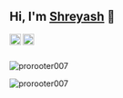 ## Hi, I'm [Shreyash](https://prorooter007.github.io) 👋


<p href="https://twitter.com/prorooter007">
  <img align="left" alt="prorooter007 | Twitter" width="20px" src="https://image.flaticon.com/icons/svg/2111/2111703.svg" /> 
</p>
<p href="https://in.linkedin.com/in/shreyash-wasnik-4459b9152">
  <img align="left" alt="Shreyash's LinkdeIN" width="20px" src="https://image.flaticon.com/icons/svg/2111/2111465.svg" /> 
</p>
</br>
</br>
<p align="left"> <img src="https://komarev.com/ghpvc/?username=prorooter007&style=flat" alt="prorooter007" /> </p>
<p align="left"> <img src="https://github-readme-stats.vercel.app/api?username=prorooter007&layout=compact&theme=calm&count_private=true" alt="prorooter007" /> </p>
